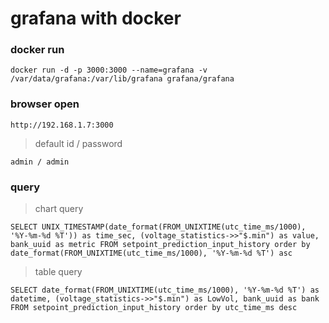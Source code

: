 grafana with docker
===================

### docker run

```
docker run -d -p 3000:3000 --name=grafana -v /var/data/grafana:/var/lib/grafana grafana/grafana
```

### browser open

```
http://192.168.1.7:3000
```

> default id / password

```
admin / admin
```

### query

> chart query

```
SELECT UNIX_TIMESTAMP(date_format(FROM_UNIXTIME(utc_time_ms/1000), '%Y-%m-%d %T')) as time_sec, (voltage_statistics->>"$.min") as value, bank_uuid as metric FROM setpoint_prediction_input_history order by date_format(FROM_UNIXTIME(utc_time_ms/1000), '%Y-%m-%d %T') asc

```

> table query

```
SELECT date_format(FROM_UNIXTIME(utc_time_ms/1000), '%Y-%m-%d %T') as datetime, (voltage_statistics->>"$.min") as LowVol, bank_uuid as bank FROM setpoint_prediction_input_history order by utc_time_ms desc
```
